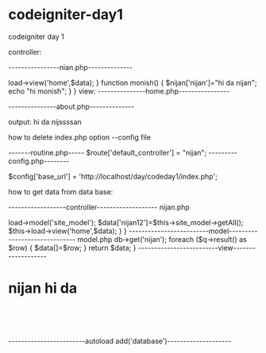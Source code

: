 codeigniter-day1
================

codeigniter day 1


controller:

----------------nian.php--------------

<?php 


class nijan extends CI_Controller
{
  function index()
	{
		$data['hi']="hi da nijssssan";
                $data['ji']="hi da nijssssan";
		
		echo "hello world";
		
		
		
		$this->load->view('home',$data);
		}
	function monish()
	{
	
	      $nijan['nijan']="hi da nijan";
	      
	      
	
		echo "hi monish";
	}
}

view:

---------------home.php----------------


<?php $hi ?>
<?php $hi ?>
---------------about.php--------------


<?php $nijan ?>

output:
hi da nijssssan







how to delete index.php option --config file

  -------routine.php-----
$route['default_controller'] = "nijan";
---------config.php--------

$config['base_url']	= 'http://localhost/day/codeday1/index.php';







how to get data from data base:



------------------controller-------------------
nijan.php


<?php 


class Nijan extends CI_Controller
{
	function index()
	{

		$this->load->model('site_model');
		
		$data['nijan12']=$this->site_model->getAll();
		$this->load->view('home',$data);
		
	}
}


-------------------------model------------------------------

model.php


<?php


class Site_model extends  CI_Model
{
	function getAll(){
	
	
		
		$q = $this->db->get('nijan');
		
	
		foreach ($q->result() as $row)
		{
		$data[]=$row;
		}
		return $data;
		}
	
	
-------------------------view-------------------
<?php ?>
<!DOCTYPE html PUBLIC "-//W3C//DTD HTML 4.01 Transitional//EN" "http://www.w3.org/TR/html4/loose.dtd">
<html>
<head>
<meta http-equiv="Content-Type" content="text/html; charset=UTF-8">
<title>Insert title here</title>
</head>
<body>
 
</br>
<h1>nijan hi da</h1> 
<pre>

<?php  print_r($nijan12)?>

</pre>
</body>
</html>

------------------------autoload add('database')--------------------














